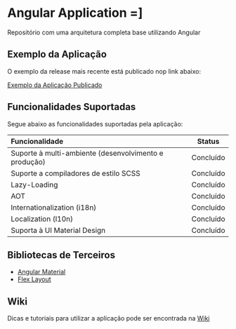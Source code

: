 # Angular Application =]

Repositório com uma arquitetura completa base utilizando Angular

## Exemplo da Aplicação

O exemplo da release mais recente está publicado nop link abaixo:

[Exemplo da Aplicação Publicado](https://angular-app-52771.firebaseapp.com/pt-br/dashboard)

## Funcionalidades Suportadas

Segue abaixo as funcionalidades suportadas pela aplicação:

| Funcionalidade                                            | Status        |
| :---------------------------------------------------------|:-------------:|
| Suporte à multi-ambiente (desenvolvimento e produção)     | Concluído     |
| Suporte a compiladores de estilo SCSS                     | Concluído     |
| Lazy-Loading                                              | Concluído     |
| AOT                                                       | Concluído     |
| Internationalization (i18n)                               | Concluído     |
| Localization (l10n)                                       | Concluído     |
| Suporta à UI Material Design                              | Concluído     |

## Bibliotecas de Terceiros

- [Angular Material](https://material.angular.io)
- [Flex Layout](https://github.com/angular/flex-layout)

## Wiki

Dicas e tutoriais para utilizar a aplicação pode ser encontrada na [Wiki](wiki/indice.md)